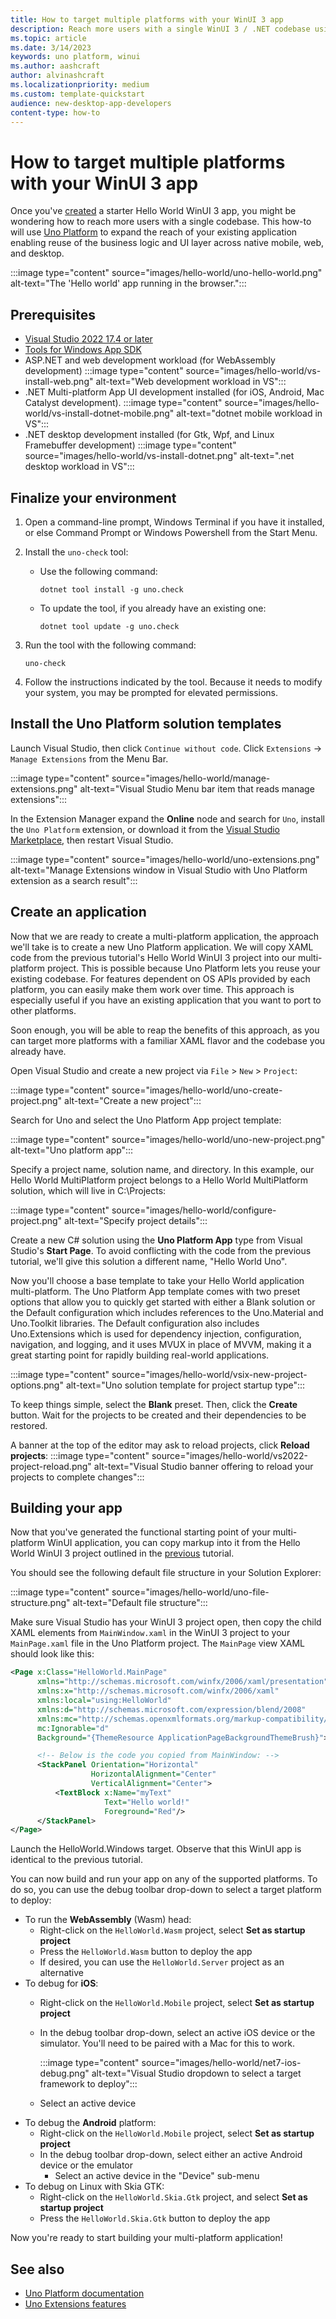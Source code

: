 ```yaml
---
title: How to target multiple platforms with your WinUI 3 app
description: Reach more users with a single WinUI 3 / .NET codebase using Uno Platform.
ms.topic: article
ms.date: 3/14/2023
keywords: uno platform, winui
ms.author: aashcraft
author: alvinashcraft
ms.localizationpriority: medium
ms.custom: template-quickstart
audience: new-desktop-app-developers
content-type: how-to
---
```


# How to target multiple platforms with your WinUI 3 app

Once you've [created](/windows/apps/how-tos/hello-world-winui3) a starter Hello World WinUI 3 app, you might be wondering how to reach more users with a single codebase. This how-to will use [Uno Platform](https://platform.uno/) to expand the reach of your existing application enabling reuse of the business logic and UI layer across native mobile, web, and desktop.

:::image type="content" source="images/hello-world/uno-hello-world.png" alt-text="The 'Hello world' app running in the browser.":::

## Prerequisites

- [Visual Studio 2022 17.4 or later](https://visualstudio.microsoft.com/#vs-section)
- [Tools for Windows App SDK](../windows-app-sdk/set-up-your-development-environment.md)
- ASP.NET and web development workload (for WebAssembly development)
:::image type="content" source="images/hello-world/vs-install-web.png" alt-text="Web development workload in VS":::
- .NET Multi-platform App UI development installed (for iOS, Android, Mac Catalyst development).
:::image type="content" source="images/hello-world/vs-install-dotnet-mobile.png" alt-text="dotnet mobile workload in VS":::
- .NET desktop development installed (for Gtk, Wpf, and Linux Framebuffer development)
:::image type="content" source="images/hello-world/vs-install-dotnet.png" alt-text=".net desktop workload in VS":::

## Finalize your environment

1. Open a command-line prompt, Windows Terminal if you have it installed, or else Command Prompt or Windows Powershell from the Start Menu.

2. Install the `uno-check` tool:
    - Use the following command:

        `dotnet tool install -g uno.check`

    - To update the tool, if you already have an existing one:

        `dotnet tool update -g uno.check`

3. Run the tool with the following command:

    `uno-check`

4. Follow the instructions indicated by the tool. Because it needs to modify your system, you may be prompted for elevated permissions.

## Install the Uno Platform solution templates

Launch Visual Studio, then click `Continue without code`. Click `Extensions` -> `Manage Extensions` from the Menu Bar.

:::image type="content" source="images/hello-world/manage-extensions.png" alt-text="Visual Studio Menu bar item that reads manage extensions":::

In the Extension Manager expand the **Online** node and search for `Uno`, install the `Uno Platform` extension, or download it from the [Visual Studio Marketplace](https://marketplace.visualstudio.com/items?itemName=unoplatform.uno-platform-addin-2022), then restart Visual Studio.

:::image type="content" source="images/hello-world/uno-extensions.png" alt-text="Manage Extensions window in Visual Studio with Uno Platform extension as a search result":::

## Create an application

Now that we are ready to create a multi-platform application, the approach we'll take is to create a new Uno Platform application. We will copy XAML code from the previous tutorial's Hello World WinUI 3 project into our multi-platform project. This is possible because Uno Platform lets you reuse your existing codebase. For features dependent on OS APIs provided by each platform, you can easily make them work over time. This approach is especially useful if you have an existing application that you want to port to other platforms.

Soon enough, you will be able to reap the benefits of this approach, as you can target more platforms with a familiar XAML flavor and the codebase you already have.

Open Visual Studio and create a new project via `File` > `New` > `Project`:

:::image type="content" source="images/hello-world/uno-create-project.png" alt-text="Create a new project":::

Search for Uno and select the Uno Platform App project template:

:::image type="content" source="images/hello-world/uno-new-project.png" alt-text="Uno platform app":::

Specify a project name, solution name, and directory. In this example, our Hello World MultiPlatform project belongs to a Hello World MultiPlatform solution, which will live in C:\Projects:

:::image type="content" source="images/hello-world/configure-project.png" alt-text="Specify project details":::

Create a new C# solution using the **Uno Platform App** type from Visual Studio's **Start Page**. To avoid conflicting with the code from the previous tutorial, we'll give this solution a different name, "Hello World Uno".

Now you'll choose a base template to take your Hello World application multi-platform. The Uno Platform App template comes with two preset options that allow you to quickly get started with either a Blank solution or the Default configuration which includes references to the Uno.Material and Uno.Toolkit libraries. The Default configuration also includes Uno.Extensions which is used for dependency injection, configuration, navigation, and logging, and it uses MVUX in place of MVVM, making it a great starting point for rapidly building real-world applications. 

:::image type="content" source="images/hello-world/vsix-new-project-options.png" alt-text="Uno solution template for project startup type":::

To keep things simple, select the **Blank** preset. Then, click the **Create** button. Wait for the projects to be created and their dependencies to be restored.

A banner at the top of the editor may ask to reload projects, click **Reload projects**:
:::image type="content" source="images/hello-world/vs2022-project-reload.png" alt-text="Visual Studio banner offering to reload your projects to complete changes":::

## Building your app

Now that you've generated the functional starting point of your multi-platform WinUI application, you can copy markup into it from the Hello World WinUI 3 project outlined in the [previous](/windows/apps/how-tos/hello-world-winui3) tutorial.

You should see the following default file structure in your Solution Explorer:

:::image type="content" source="images/hello-world/uno-file-structure.png" alt-text="Default file structure":::

Make sure Visual Studio has your WinUI 3 project open, then copy the child XAML elements from `MainWindow.xaml` in the WinUI 3 project to your `MainPage.xaml` file in the Uno Platform project. The `MainPage` view XAML should look like this:

```xml
<Page x:Class="HelloWorld.MainPage"
	  xmlns="http://schemas.microsoft.com/winfx/2006/xaml/presentation"
	  xmlns:x="http://schemas.microsoft.com/winfx/2006/xaml"
	  xmlns:local="using:HelloWorld"
	  xmlns:d="http://schemas.microsoft.com/expression/blend/2008"
	  xmlns:mc="http://schemas.openxmlformats.org/markup-compatibility/2006"
	  mc:Ignorable="d"
	  Background="{ThemeResource ApplicationPageBackgroundThemeBrush}">

      <!-- Below is the code you copied from MainWindow: -->
      <StackPanel Orientation="Horizontal"
                  HorizontalAlignment="Center"
                  VerticalAlignment="Center">
          <TextBlock x:Name="myText" 
                     Text="Hello world!"
                     Foreground="Red"/>
      </StackPanel>
</Page>
```

Launch the HelloWorld.Windows target. Observe that this WinUI app is identical to the previous tutorial.

You can now build and run your app on any of the supported platforms. To do so, you can use the debug toolbar drop-down to select a target platform to deploy:

* To run the **WebAssembly** (Wasm) head:
    - Right-click on the `HelloWorld.Wasm` project, select **Set as startup project**
    - Press the `HelloWorld.Wasm` button to deploy the app
    - If desired, you can use the `HelloWorld.Server` project as an alternative
* To debug for **iOS**:
    - Right-click on the `HelloWorld.Mobile` project, select **Set as startup project**
    - In the debug toolbar drop-down, select an active iOS device or the simulator. You'll need to be paired with a Mac for this to work.

      :::image type="content" source="images/hello-world/net7-ios-debug.png" alt-text="Visual Studio dropdown to select a target framework to deploy":::

    - Select an active device
* To debug the **Android** platform:
    - Right-click on the `HelloWorld.Mobile` project, select **Set as startup project**
    - In the debug toolbar drop-down, select either an active Android device or the emulator
        - Select an active device in the "Device" sub-menu
* To debug on Linux with Skia GTK:
    - Right-click on the `HelloWorld.Skia.Gtk` project, and select **Set as startup project**
    - Press the `HelloWorld.Skia.Gtk` button to deploy the app


Now you're ready to start building your multi-platform application!


## See also

- [Uno Platform documentation](https://platform.uno/docs/articles/intro.html)
- [Uno Extensions features](https://platform.uno/docs/articles/external/uno.extensions/doc/ExtensionsOverview.html#learn-about-unoextensions-features)